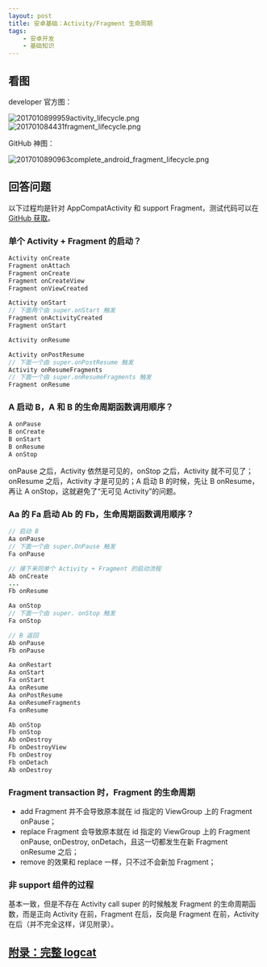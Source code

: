 ```yaml
---
layout: post
title: 安卓基础：Activity/Fragment 生命周期
tags:
    - 安卓开发
    - 基础知识
---
```


## 看图

developer 官方图：

![2017010899959activity_lifecycle.png](https://imgs.babits.top/2017010899959activity_lifecycle.png)  ![201701084431fragment_lifecycle.png](https://imgs.babits.top/201701084431fragment_lifecycle.png)

GitHub 神图：

![2017010890963complete_android_fragment_lifecycle.png](https://imgs.babits.top/2017010890963complete_android_fragment_lifecycle.png)

## 回答问题

以下过程均是针对 AppCompatActivity 和 support Fragment，测试代码可以在 [GitHub 获取](https://github.com/Piasy/android-lifecycle)。

### 单个 Activity + Fragment 的启动？

~~~ java
Activity onCreate
Fragment onAttach
Fragment onCreate
Fragment onCreateView
Fragment onViewCreated

Activity onStart
// 下面两个由 super.onStart 触发
Fragment onActivityCreated
Fragment onStart

Activity onResume

Activity onPostResume
// 下面一个由 super.onPostResume 触发
Activity onResumeFragments
// 下面一个由 super.onResumeFragments 触发
Fragment onResume
~~~

### A 启动 B，A 和 B 的生命周期函数调用顺序？

~~~ java
A onPause
B onCreate
B onStart
B onResume
A onStop
~~~

onPause 之后，Activity 依然是可见的，onStop 之后，Activity 就不可见了；onResume 之后，Activity 才是可见的；A 启动 B 的时候，先让 B onResume，再让 A onStop，这就避免了“无可见 Activity”的问题。

### Aa 的 Fa 启动 Ab 的 Fb，生命周期函数调用顺序？

~~~ java
// 启动 B
Aa onPause
// 下面一个由 super.OnPause 触发
Fa onPause

// 接下来同单个 Activity + Fragment 的启动流程
Ab onCreate
...
Fb onResume

Aa onStop
// 下面一个由 super. onStop 触发
Fa onStop

// B 返回
Ab onPause
Fb onPause

Aa onRestart
Aa onStart
Fa onStart
Aa onResume
Aa onPostResume
Aa onResumeFragments
Fa onResume

Ab onStop
Fb onStop
Ab onDestroy
Fb onDestroyView
Fb onDestroy
Fb onDetach
Ab onDestroy
~~~

### Fragment transaction 时，Fragment 的生命周期

+ add Fragment 并不会导致原本就在 id 指定的 ViewGroup 上的 Fragment onPause；
+ replace Fragment 会导致原本就在 id 指定的 ViewGroup 上的 Fragment onPause, onDestroy, onDetach，且这一切都发生在新 Fragment onResume 之后；
+ remove 的效果和 replace 一样，只不过不会新加 Fragment；

### 非 support 组件的过程

基本一致，但是不存在 Activity call super 的时候触发 Fragment 的生命周期函数，而是正向 Activity 在前，Fragment 在后，反向是 Fragment 在前，Activity 在后（并不完全这样，详见附录）。

## [附录：完整 logcat](/2017/01/14/Android-Basics-Activity-Fragment-Life-Cycle-Appendix/)
